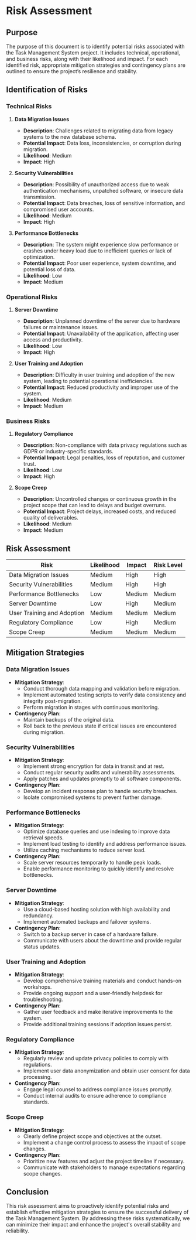 # Risk Assessment

## Purpose

The purpose of this document is to identify potential risks associated with the Task Management System project. It includes technical, operational, and business risks, along with their likelihood and impact. For each identified risk, appropriate mitigation strategies and contingency plans are outlined to ensure the project’s resilience and stability.

## Identification of Risks

### Technical Risks

1. **Data Migration Issues**
   - **Description**: Challenges related to migrating data from legacy systems to the new database schema.
   - **Potential Impact**: Data loss, inconsistencies, or corruption during migration.
   - **Likelihood**: Medium
   - **Impact**: High

2. **Security Vulnerabilities**
   - **Description**: Possibility of unauthorized access due to weak authentication mechanisms, unpatched software, or insecure data transmission.
   - **Potential Impact**: Data breaches, loss of sensitive information, and compromised user accounts.
   - **Likelihood**: Medium
   - **Impact**: High

3. **Performance Bottlenecks**
   - **Description**: The system might experience slow performance or crashes under heavy load due to inefficient queries or lack of optimization.
   - **Potential Impact**: Poor user experience, system downtime, and potential loss of data.
   - **Likelihood**: Low
   - **Impact**: Medium

### Operational Risks

1. **Server Downtime**
   - **Description**: Unplanned downtime of the server due to hardware failures or maintenance issues.
   - **Potential Impact**: Unavailability of the application, affecting user access and productivity.
   - **Likelihood**: Low
   - **Impact**: High

2. **User Training and Adoption**
   - **Description**: Difficulty in user training and adoption of the new system, leading to potential operational inefficiencies.
   - **Potential Impact**: Reduced productivity and improper use of the system.
   - **Likelihood**: Medium
   - **Impact**: Medium

### Business Risks

1. **Regulatory Compliance**
   - **Description**: Non-compliance with data privacy regulations such as GDPR or industry-specific standards.
   - **Potential Impact**: Legal penalties, loss of reputation, and customer trust.
   - **Likelihood**: Low
   - **Impact**: High

2. **Scope Creep**
   - **Description**: Uncontrolled changes or continuous growth in the project scope that can lead to delays and budget overruns.
   - **Potential Impact**: Project delays, increased costs, and reduced quality of deliverables.
   - **Likelihood**: Medium
   - **Impact**: Medium

## Risk Assessment

| Risk                         | Likelihood | Impact | Risk Level |
|------------------------------|------------|--------|------------|
| Data Migration Issues        | Medium     | High   | High       |
| Security Vulnerabilities     | Medium     | High   | High       |
| Performance Bottlenecks      | Low        | Medium | Medium     |
| Server Downtime              | Low        | High   | Medium     |
| User Training and Adoption   | Medium     | Medium | Medium     |
| Regulatory Compliance        | Low        | High   | Medium     |
| Scope Creep                  | Medium     | Medium | Medium     |

## Mitigation Strategies

### Data Migration Issues
- **Mitigation Strategy**: 
  - Conduct thorough data mapping and validation before migration.
  - Implement automated testing scripts to verify data consistency and integrity post-migration.
  - Perform migration in stages with continuous monitoring.
- **Contingency Plan**:
  - Maintain backups of the original data.
  - Roll back to the previous state if critical issues are encountered during migration.

### Security Vulnerabilities
- **Mitigation Strategy**:
  - Implement strong encryption for data in transit and at rest.
  - Conduct regular security audits and vulnerability assessments.
  - Apply patches and updates promptly to all software components.
- **Contingency Plan**:
  - Develop an incident response plan to handle security breaches.
  - Isolate compromised systems to prevent further damage.

### Performance Bottlenecks
- **Mitigation Strategy**:
  - Optimize database queries and use indexing to improve data retrieval speeds.
  - Implement load testing to identify and address performance issues.
  - Utilize caching mechanisms to reduce server load.
- **Contingency Plan**:
  - Scale server resources temporarily to handle peak loads.
  - Enable performance monitoring to quickly identify and resolve bottlenecks.

### Server Downtime
- **Mitigation Strategy**:
  - Use a cloud-based hosting solution with high availability and redundancy.
  - Implement automated backups and failover systems.
- **Contingency Plan**:
  - Switch to a backup server in case of a hardware failure.
  - Communicate with users about the downtime and provide regular status updates.

### User Training and Adoption
- **Mitigation Strategy**:
  - Develop comprehensive training materials and conduct hands-on workshops.
  - Provide ongoing support and a user-friendly helpdesk for troubleshooting.
- **Contingency Plan**:
  - Gather user feedback and make iterative improvements to the system.
  - Provide additional training sessions if adoption issues persist.

### Regulatory Compliance
- **Mitigation Strategy**:
  - Regularly review and update privacy policies to comply with regulations.
  - Implement user data anonymization and obtain user consent for data processing.
- **Contingency Plan**:
  - Engage legal counsel to address compliance issues promptly.
  - Conduct internal audits to ensure adherence to compliance standards.

### Scope Creep
- **Mitigation Strategy**:
  - Clearly define project scope and objectives at the outset.
  - Implement a change control process to assess the impact of scope changes.
- **Contingency Plan**:
  - Prioritize new features and adjust the project timeline if necessary.
  - Communicate with stakeholders to manage expectations regarding scope changes.

## Conclusion

This risk assessment aims to proactively identify potential risks and establish effective mitigation strategies to ensure the successful delivery of the Task Management System. By addressing these risks systematically, we can minimize their impact and enhance the project's overall stability and reliability.
